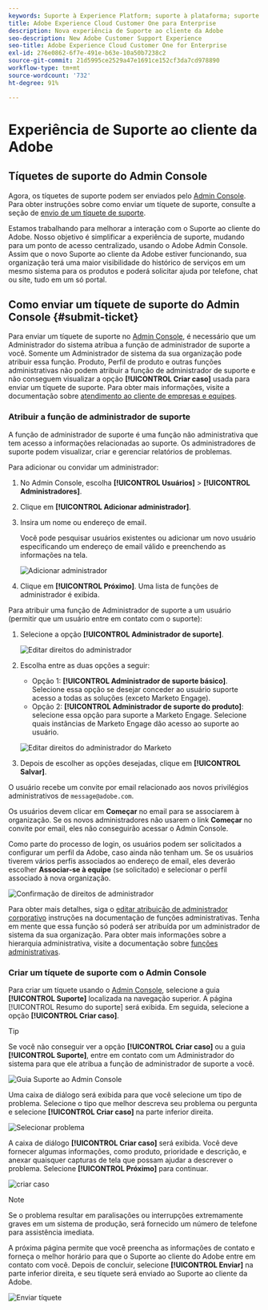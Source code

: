 ```yaml
---
keywords: Suporte à Experience Platform; suporte à plataforma; suporte a serviços inteligentes; suporte à ia do cliente; suporte à ia de atribuição; suporte a rtcdp; enviar tíquete de suporte, suporte ao cliente
title: Adobe Experience Cloud Customer One para Enterprise
description: Nova experiência de Suporte ao cliente da Adobe
seo-description: New Adobe Customer Support Experience
seo-title: Adobe Experience Cloud Customer One for Enterprise
exl-id: 276e0862-6f7e-491e-b63e-10a50b7238c2
source-git-commit: 21d5995ce2529a47e1691ce152cf3da7cd978890
workflow-type: tm+mt
source-wordcount: '732'
ht-degree: 91%

---
```


# Experiência de Suporte ao cliente da Adobe

## Tíquetes de suporte do Admin Console

Agora, os tíquetes de suporte podem ser enviados pelo [Admin Console](https://adminconsole.adobe.com/). Para obter instruções sobre como enviar um tíquete de suporte, consulte a seção de [envio de um tíquete de suporte](#submit-ticket).

Estamos trabalhando para melhorar a interação com o Suporte ao cliente do Adobe. Nosso objetivo é simplificar a experiência de suporte, mudando para um ponto de acesso centralizado, usando o Adobe Admin Console. Assim que o novo Suporte ao cliente da Adobe estiver funcionando, sua organização terá uma maior visibilidade do histórico de serviços em um mesmo sistema para os produtos e poderá solicitar ajuda por telefone, chat ou site, tudo em um só portal.

## Como enviar um tíquete de suporte do Admin Console {#submit-ticket}

Para enviar um tíquete de suporte no [Admin Console](https://adminconsole.adobe.com/), é necessário que um Administrador do sistema atribua a função de administrador de suporte a você. Somente um Administrador de sistema da sua organização pode atribuir essa função. Produto, Perfil de produto e outras funções administrativas não podem atribuir a função de administrador de suporte e não conseguem visualizar a opção **[!UICONTROL Criar caso]** usada para enviar um tíquete de suporte. Para obter mais informações, visite a documentação sobre [atendimento ao cliente de empresas e equipes](customer-care.md).

### Atribuir a função de administrador de suporte

A função de administrador de suporte é uma função não administrativa que tem acesso a informações relacionadas ao suporte. Os administradores de suporte podem visualizar, criar e gerenciar relatórios de problemas.

Para adicionar ou convidar um administrador:

1. No Admin Console, escolha **[!UICONTROL Usuários]** > **[!UICONTROL Administradores]**.
1. Clique em **[!UICONTROL Adicionar administrador]**.
1. Insira um nome ou endereço de email.

   Você pode pesquisar usuários existentes ou adicionar um novo usuário especificando um endereço de email válido e preenchendo as informações na tela.

   ![Adicionar administrador](assets/admin-console-add-admin.png)

1. Clique em **[!UICONTROL Próximo]**. Uma lista de funções de administrador é exibida.

Para atribuir uma função de Administrador de suporte a um usuário (permitir que um usuário entre em contato com o suporte):

1. Selecione a opção **[!UICONTROL Administrador de suporte]**.

   ![Editar direitos do administrador](assets/edit-admin-rights.png)

1. Escolha entre as duas opções a seguir:

   * Opção 1: **[!UICONTROL Administrador de suporte básico]**. Selecione essa opção se desejar conceder ao usuário suporte acesso a todas as soluções (exceto Marketo Engage).
   * Opção 2: **[!UICONTROL Administrador de suporte do produto]**: selecione essa opção para suporte a Marketo Engage. Selecione quais instâncias de Marketo Engage dão acesso ao suporte ao usuário.

   ![Editar direitos do administrador do Marketo](assets/edit-admin-rights-advanced.png)

1. Depois de escolher as opções desejadas, clique em **[!UICONTROL Salvar]**.

O usuário recebe um convite por email relacionado aos novos privilégios administrativos de `message@adobe.com`.

Os usuários devem clicar em **Começar** no email para se associarem à organização. Se os novos administradores não usarem o link **Começar** no convite por email, eles não conseguirão acessar o Admin Console.

Como parte do processo de login, os usuários podem ser solicitados a configurar um perfil da Adobe, caso ainda não tenham um. Se os usuários tiverem vários perfis associados ao endereço de email, eles deverão escolher **Associar-se à equipe** (se solicitado) e selecionar o perfil associado à nova organização.

![Confirmação de direitos de administrador](assets/admin-rights-confirmation.png)

Para obter mais detalhes, siga o [editar atribuição de administrador corporativo](admin-roles.md#add-enterprise-role) instruções na documentação de funções administrativas. Tenha em mente que essa função só poderá ser atribuída por um administrador de sistema da sua organização. Para obter mais informações sobre a hierarquia administrativa, visite a documentação sobre [funções administrativas](admin-roles.md).

### Criar um tíquete de suporte com o Admin Console

Para criar um tíquete usando o [Admin Console](https://adminconsole.adobe.com/), selecione a guia **[!UICONTROL Suporte]** localizada na navegação superior. A página [!UICONTROL Resumo do suporte] será exibida. Em seguida, selecione a opção **[!UICONTROL Criar caso]**.

>[!TIP]
>
> Se você não conseguir ver a opção **[!UICONTROL Criar caso]** ou a guia **[!UICONTROL Suporte]**, entre em contato com um Administrador do sistema para que ele atribua a função de administrador de suporte a você.

![Guia Suporte ao Admin Console](./assets/Support.png)

Uma caixa de diálogo será exibida para que você selecione um tipo de problema. Selecione o tipo que melhor descreva seu problema ou pergunta e selecione **[!UICONTROL Criar caso]** na parte inferior direita.

![Selecionar problema](./assets/select-case-type.png)

A caixa de diálogo **[!UICONTROL Criar caso]** será exibida. Você deve fornecer algumas informações, como produto, prioridade e descrição, e anexar quaisquer capturas de tela que possam ajudar a descrever o problema. Selecione **[!UICONTROL Próximo]** para continuar.

![criar caso](./assets/create_case.png)

>[!NOTE]
>
> Se o problema resultar em paralisações ou interrupções extremamente graves em um sistema de produção, será fornecido um número de telefone para assistência imediata.

A próxima página permite que você preencha as informações de contato e forneça o melhor horário para que o Suporte ao cliente do Adobe entre em contato com você. Depois de concluir, selecione **[!UICONTROL Enviar]** na parte inferior direita, e seu tíquete será enviado ao Suporte ao cliente da Adobe.

![Enviar tíquete](./assets/submit_case.png)

<!--

## What About the Legacy Systems?

New Tickets/Cases will no longer be able to be submitted in legacy systems as of May 11th.  The [Admin Console](https://adminconsole.adobe.com/) will be used to submit new tickets/cases.

### Existing Tickets/Cases

* Between May 11th and May 20th the legacy systems will remain available to work existing tickets/cases to completion.
* Beginning May 20th the support team will migrate remaining open cases from the legacy systems to the new support experience.  You will receive an email notification regarding how to contact support to continue to work these cases.
-->

